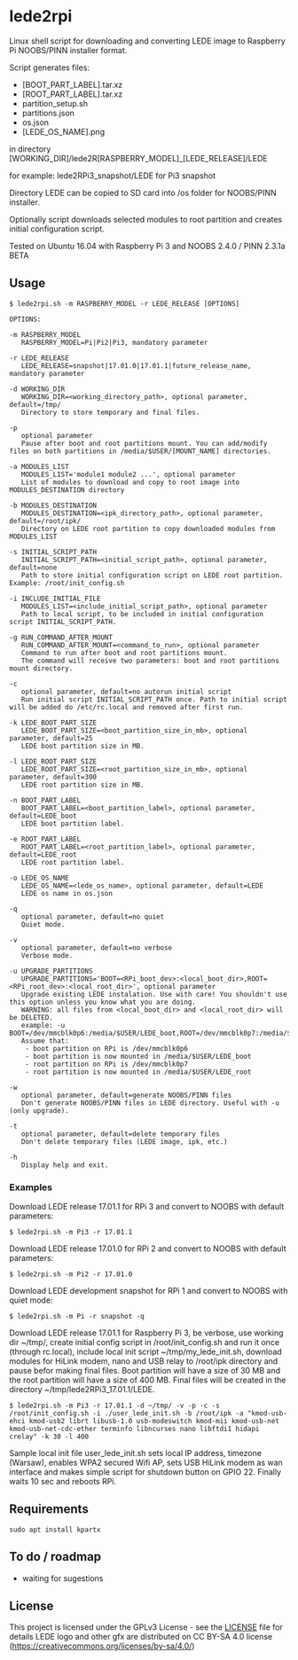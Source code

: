 # lede2rpi
Linux shell script for downloading and converting LEDE image to Raspberry Pi NOOBS/PINN installer format.

Script generates files:
- [BOOT_PART_LABEL].tar.xz
- [ROOT_PART_LABEL].tar.xz
- partition_setup.sh
- partitions.json
- os.json
- [LEDE_OS_NAME].png

in directory [WORKING_DIR]/lede2R[RASPBERRY_MODEL]_[LEDE_RELEASE]/LEDE

for example: lede2RPi3_snapshot/LEDE for Pi3 snapshot

Directory LEDE can be copied to SD card into /os folder for NOOBS/PINN installer.

Optionally script downloads selected modules to root partition and creates initial configuration script.

Tested on Ubuntu 16.04 with Raspberry Pi 3 and NOOBS 2.4.0 / PINN 2.3.1a BETA

## Usage
```
$ lede2rpi.sh -m RASPBERRY_MODEL -r LEDE_RELEASE [OPTIONS]

OPTIONS:

-m RASPBERRY_MODEL
   RASPBERRY_MODEL=Pi|Pi2|Pi3, mandatory parameter

-r LEDE_RELEASE
   LEDE_RELEASE=snapshot|17.01.0|17.01.1|future_release_name, mandatory parameter

-d WORKING_DIR
   WORKING_DIR=<working_directory_path>, optional parameter, default=/tmp/
   Directory to store temporary and final files.

-p
   optional parameter
   Pause after boot and root partitions mount. You can add/modify files on both partitions in /media/$USER/[MOUNT_NAME] directories.

-a MODULES_LIST
   MODULES_LIST='module1 module2 ...', optional parameter
   List of modules to download and copy to root image into MODULES_DESTINATION directory

-b MODULES_DESTINATION
   MODULES_DESTINATION=<ipk_directory_path>, optional parameter, default=/root/ipk/
   Directory on LEDE root partition to copy downloaded modules from MODULES_LIST

-s INITIAL_SCRIPT_PATH
   INITIAL_SCRIPT_PATH=<initial_script_path>, optional parameter, default=none
   Path to store initial configuration script on LEDE root partition. Example: /root/init_config.sh

-i INCLUDE_INITIAL_FILE
   MODULES_LIST=<include_initial_script_path>, optional parameter
   Path to local script, to be included in initial configuration script INITIAL_SCRIPT_PATH.

-g RUN_COMMAND_AFTER_MOUNT
   RUN_COMMAND_AFTER_MOUNT=<command_to_run>, optional parameter
   Command to run after boot and root partitions mount.
   The command will receive two parameters: boot and root partitions mount directory.

-c
   optional parameter, default=no autorun initial script
   Run initial script INITIAL_SCRIPT_PATH once. Path to initial script will be added do /etc/rc.local and removed after first run.

-k LEDE_BOOT_PART_SIZE
   LEDE_BOOT_PART_SIZE=<boot_partition_size_in_mb>, optional parameter, default=25
   LEDE boot partition size in MB.

-l LEDE_ROOT_PART_SIZE
   LEDE_ROOT_PART_SIZE=<root_partition_size_in_mb>, optional parameter, default=300
   LEDE root partition size in MB.

-n BOOT_PART_LABEL
   BOOT_PART_LABEL=<boot_partition_label>, optional parameter, default=LEDE_boot
   LEDE boot partition label.

-e ROOT_PART_LABEL
   ROOT_PART_LABEL=<root_partition_label>, optional parameter, default=LEDE_root
   LEDE root partition label.

-o LEDE_OS_NAME
   LEDE_OS_NAME=<lede_os_name>, optional parameter, default=LEDE
   LEDE os name in os.json

-q
   optional parameter, default=no quiet
   Quiet mode.

-v
   optional parameter, default=no verbose
   Verbose mode.

-u UPGRADE_PARTITIONS
   UPGRADE_PARTITIONS='BOOT=<RPi_boot_dev>:<local_boot_dir>,ROOT=<RPi_root_dev>:<local_root_dir>', optional parameter
   Upgrade existing LEDE instalation. Use with care! You shouldn't use this option unless you know what you are doing.
   WARNING: all files from <local_boot_dir> and <local_root_dir> will be DELETED.
   example: -u BOOT=/dev/mmcblk0p6:/media/$USER/LEDE_boot,ROOT=/dev/mmcblk0p7:/media/$USER/LEDE_root
   Assume that:
    - boot partition on RPi is /dev/mmcblk0p6
    - boot partition is now mounted in /media/$USER/LEDE_boot
    - root partition on RPi is /dev/mmcblk0p7
    - root partition is now mounted in /media/$USER/LEDE_root

-w
   optional parameter, default=generate NOOBS/PINN files
   Don't generate NOOBS/PINN files in LEDE directory. Useful with -u (only upgrade).

-t
   optional parameter, default=delete temporary files
   Don't delete temporary files (LEDE image, ipk, etc.)

-h
   Display help and exit.
```

### Examples

Download LEDE release 17.01.1 for RPi 3 and convert to NOOBS with default parameters:
```
$ lede2rpi.sh -m Pi3 -r 17.01.1
```

Download LEDE release 17.01.0 for RPi 2 and convert to NOOBS with default parameters:
```
$ lede2rpi.sh -m Pi2 -r 17.01.0
```

Download LEDE development snapshot for RPi 1 and convert to NOOBS with quiet mode:
```
$ lede2rpi.sh -m Pi -r snapshot -q
```

Download LEDE release 17.01.1 for Raspberry Pi 3, be verbose, use working dir ~/tmp/, create initial config script in /root/init_config.sh and run it once (through rc.local), include local init script ~/tmp/my_lede_init.sh, download modules for HiLink modem, nano and USB relay to /root/ipk directory and pause befor making final files. Boot partition will have a size of 30 MB and the root partition will have a size of 400 MB. Final files will be created in the directory ~/tmp/lede2RPi3_17.01.1/LEDE.
```
$ lede2rpi.sh -m Pi3 -r 17.01.1 -d ~/tmp/ -v -p -c -s /root/init_config.sh -i ./user_lede_init.sh -b /root/ipk -a "kmod-usb-ehci kmod-usb2 librt libusb-1.0 usb-modeswitch kmod-mii kmod-usb-net kmod-usb-net-cdc-ether terminfo libncurses nano libftdi1 hidapi crelay" -k 30 -l 400
```

Sample local init file user_lede_init.sh sets local IP address, timezone (Warsaw), enables WPA2 secured Wifi AP, sets USB HiLink modem as wan interface and makes simple script for shutdown button on GPIO 22. Finally waits 10 sec and reboots RPi.

## Requirements
```
sudo apt install kpartx
```
## To do / roadmap
- waiting for sugestions

## License

This project is licensed under the GPLv3 License - see the [LICENSE](LICENSE) file for details
LEDE logo and other gfx are distributed on CC BY-SA 4.0 license (https://creativecommons.org/licenses/by-sa/4.0/)

